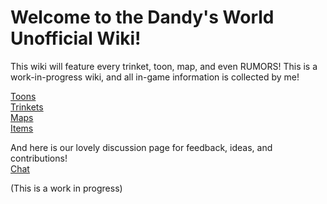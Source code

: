 # Welcome to the Dandy's World Unofficial Wiki!

This wiki will feature every trinket, toon, map, and even RUMORS! This is a work-in-progress wiki, and all in-game information is collected by me!

[Toons](toons.md)  
[Trinkets](trinkets.md)  
[Maps](maps.md)  
[Items](items.md)  

And here is our lovely discussion page for feedback, ideas, and contributions!  
[Chat](discussion.md)  

(This is a work in progress)
